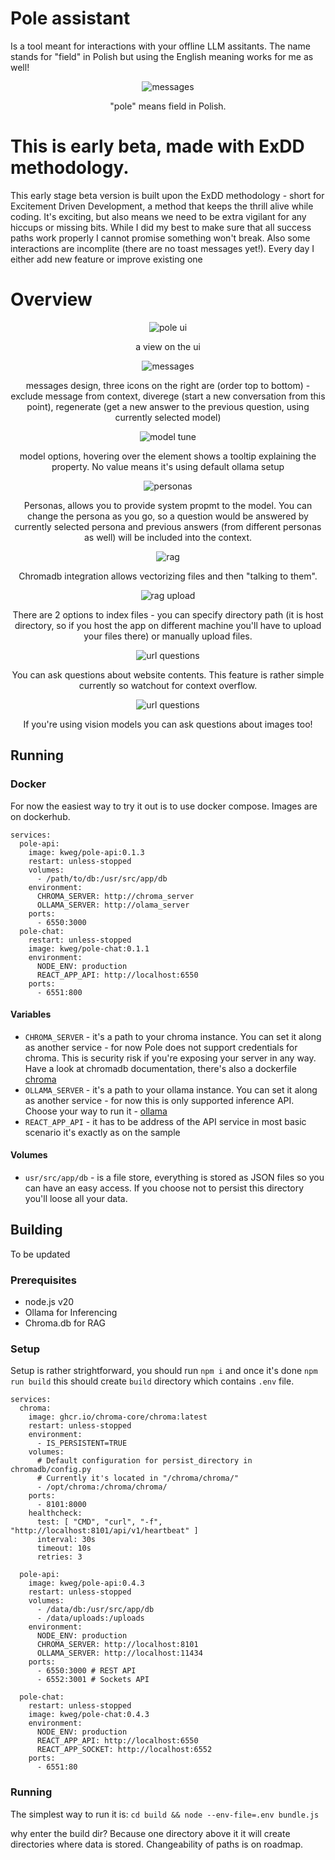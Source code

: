 # Pole assistant

Is a tool meant for interactions with your offline LLM assitants.
The name stands for "field" in Polish but using the English meaning works for me as well!

<p align="center">
  <img src="docs/images/pole_1.png" alt="messages" align="center">
</p>
<p align="center">
  "pole" means field in Polish.  
</p>

# This is early beta, made with ExDD methodology.

This early stage beta version is built upon the ExDD methodology - short for Excitement Driven Development, a method that keeps the thrill alive while coding. It's exciting, but also means we need to be extra vigilant for any hiccups or missing bits.
While I did my best to make sure that all success paths work properly I cannot promise something won't break. Also some interactions are incomplite (there are no toast messages yet!). Every day I either add new feature or improve existing one

# Overview

<p align="center">
  <img src="docs/images/ui_1.png" alt="pole ui" align="center">
</p>
<p align="center">
  a view on the ui
</p>

<p align="center">
  <img src="docs/images/messages_1.png" alt="messages" align="center">
</p>
<p align="center">
  messages design, three icons on the right are (order top to bottom) - exclude message from context, diverege (start a new conversation from this point), regenerate (get a new answer to the previous question, using currently selected model)
</p>

<p align="center">
  <img src="docs/images/model_tune_1.png" alt="model tune" align="center">
</p>
<p align="center">
  model options, hovering over the element shows a tooltip explaining the property. No value means it's using default ollama setup
</p>

<p align="center">
  <img src="docs/images/personas_1.png" alt="personas" align="center">
</p>
<p align="center">
  Personas, allows you to provide system propmt to the model. You can change the persona as you go, so a question would be answered by currently selected persona and previous answers (from different personas as well) will be included into the context.
</p>

<p align="center">
  <img src="docs/images/rag_1.png" alt="rag" align="center">
</p>
<p align="center">
  Chromadb integration allows vectorizing files and then "talking to them".
</p>

<p align="center">
  <img src="docs/images/rag_upload_1.png" alt="rag upload" align="center">
</p>
<p align="center">
  There are 2 options to index files - you can specify directory path (it is host directory, so if you host the app on different machine you'll have to upload your files there) or manually upload files.
</p>

<p align="center">
  <img src="docs/images/url_1.png" alt="url questions" align="center">
</p>
<p align="center">
  You can ask questions about website contents. This feature is rather simple currently so watchout for context overflow.
</p>

<p align="center">
  <img src="docs/images/multimodal_1.png" alt="url questions" align="center">
</p>
<p align="center">
  If you're using vision models you can ask questions about images too!
</p>

## Running

### Docker

For now the easiest way to try it out is to use docker compose. Images are on dockerhub.

```
services:
  pole-api:
    image: kweg/pole-api:0.1.3
    restart: unless-stopped
    volumes:
      - /path/to/db:/usr/src/app/db
    environment:
      CHROMA_SERVER: http://chroma_server
      OLLAMA_SERVER: http://olama_server
    ports:
      - 6550:3000
  pole-chat:
    restart: unless-stopped
    image: kweg/pole-chat:0.1.1
    environment:
      NODE_ENV: production
      REACT_APP_API: http://localhost:6550
    ports:
      - 6551:800
```

#### Variables

- `CHROMA_SERVER` - it's a path to your chroma instance. You can set it along as another service - for now Pole does not support credentials for chroma. This is security risk if you're exposing your server in any way. Have a look at chromadb documentation, there's also a dockerfile [chroma](https://github.com/chroma-core/chroma/tree/main)
- `OLLAMA_SERVER` - it's a path to your ollama instance. You can set it along as another service - for now this is only supported inference API. Choose your way to run it - [ollama](https://github.com/ollama/ollama)
- `REACT_APP_API` - it has to be address of the API service in most basic scenario it's exactly as on the sample

#### Volumes

- `usr/src/app/db` - is a file store, everything is stored as JSON files so you can have an easy access. If you choose not to persist this directory you'll loose all your data.

## Building

To be updated

### Prerequisites

- node.js v20
- Ollama for Inferencing
- Chroma.db for RAG

### Setup

Setup is rather strightforward, you should run `npm i` and once it's done `npm run build` this should create `build` directory which contains `.env` file.

```
services:
  chroma:
    image: ghcr.io/chroma-core/chroma:latest
    restart: unless-stopped
    environment:
      - IS_PERSISTENT=TRUE
    volumes:
      # Default configuration for persist_directory in chromadb/config.py
      # Currently it's located in "/chroma/chroma/"
      - /opt/chroma:/chroma/chroma/
    ports:
      - 8101:8000
    healthcheck:
      test: [ "CMD", "curl", "-f", "http://localhost:8101/api/v1/heartbeat" ]
      interval: 30s
      timeout: 10s
      retries: 3

  pole-api:
    image: kweg/pole-api:0.4.3
    restart: unless-stopped
    volumes:
      - /data/db:/usr/src/app/db
      - /data/uploads:/uploads
    environment:
      NODE_ENV: production
      CHROMA_SERVER: http://localhost:8101
      OLLAMA_SERVER: http://localhost:11434
    ports:
      - 6550:3000 # REST API
      - 6552:3001 # Sockets API

  pole-chat:
    restart: unless-stopped
    image: kweg/pole-chat:0.4.3
    environment:
      NODE_ENV: production
      REACT_APP_API: http://localhost:6550
      REACT_APP_SOCKET: http://localhost:6552
    ports:
      - 6551:80
```

### Running

The simplest way to run it is:
`cd build && node --env-file=.env bundle.js`

why enter the build dir? Because one directory above it it will create directories where data is stored. Changeability of paths is on roadmap.
